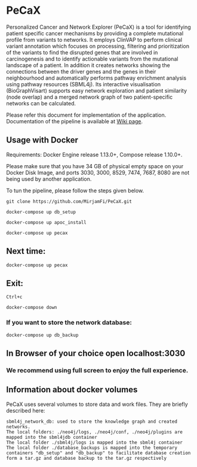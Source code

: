 # PeCaX
Personalized Cancer and Network Explorer (PeCaX) is a tool for identifying patient specific cancer mechanisms by providing a complete mutational profile from variants to networks. It employs ClinVAP to perform clinical variant annotation which focuses on processing, filtering and prioritization of the variants to find the disrupted genes that are involved in carcinogenesis and to identify actionable variants from the mutational landscape of a patient. In addition it creates networks showing the connections between the driver genes and the genes in their neighbourhood and automatically performs pathway enrichment analysis using pathway resources (SBML4j). Its interactive visualisation (BioGraphVisart) supports easy network exploration and patient similarity (node overlap) and a merged network graph of two patient-specific networks can be calculated.

Please refer this document for implementation of the application. Documentation of the pipeline is available at [Wiki page](https://github.com/MirjamFi/PeCaX/wiki).
## Usage with Docker
Requirements: Docker Engine release 1.13.0+, Compose release 1.10.0+.

Please make sure that you have 34 GB of physical empty space on your Docker Disk Image, and ports 3030, 3000, 8529, 7474, 7687, 8080 are not being used by another application.

To tun the pipeline, please follow the steps given below.

	git clone https://github.com/MirjamFi/PeCaX.git

    docker-compose up db_setup

    docker-compose up apoc_install

    docker-compose up pecax

## Next time:

    docker-compose up pecax

## Exit:

    Ctrl+c

    docker-compose down

  ### If you want to store the network database:

    docker-compose up db_backup

## In Browser of your choice open localhost:3030

### We recommend using full screen to enjoy the full experience.


## Information about docker volumes

PeCaX uses several volumes to store data and work files. They are briefly described here:

	sbml4j_network_db: used to store the knowledge graph and created networks.
	The local folders: ./neo4j/logs, ./neo4j/conf, ./neo4j/plugins are mapped into the sbml4jdb container
	The local folder ./sbml4j/logs is mapped into the sbml4j container
	The local folder ./database_backups is mapped into the temporary containers "db_setup" and "db_backup" to facilitate database creation form a tar.gz and database backup to the tar.gz respectively
